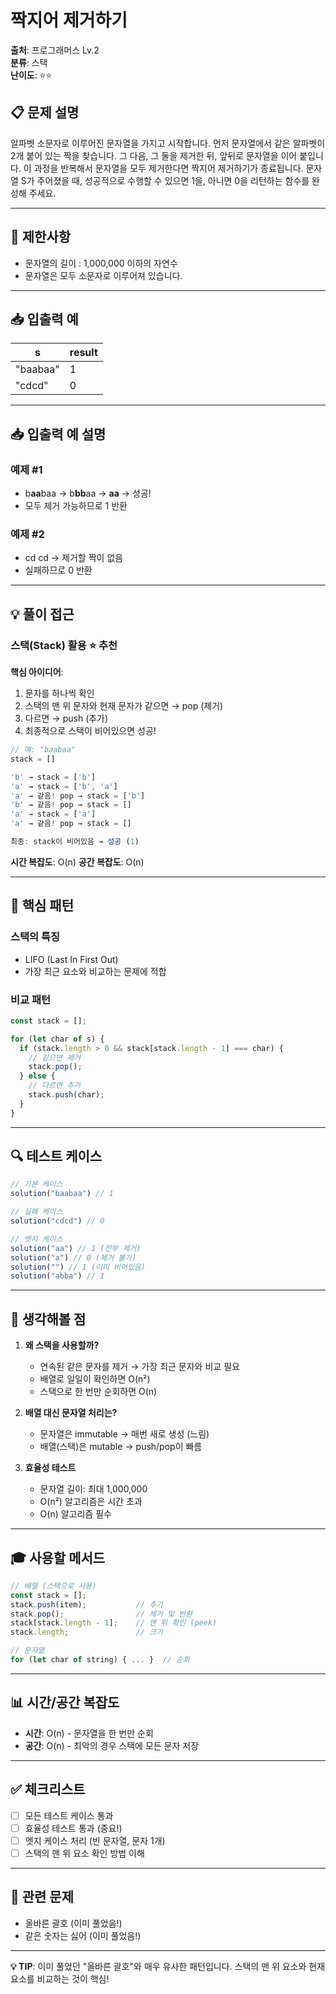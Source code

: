# 짝지어 제거하기

**출처**: 프로그래머스 Lv.2  
**분류**: 스택  
**난이도**: ⭐⭐

## 📋 문제 설명

알파벳 소문자로 이루어진 문자열을 가지고 시작합니다. 먼저 문자열에서 같은 알파벳이 2개 붙어 있는 짝을 찾습니다. 그 다음, 그 둘을 제거한 뒤, 앞뒤로 문자열을 이어 붙입니다. 이 과정을 반복해서 문자열을 모두 제거한다면 짝지어 제거하기가 종료됩니다. 문자열 S가 주어졌을 때, 성공적으로 수행할 수 있으면 1을, 아니면 0을 리턴하는 함수를 완성해 주세요.

---

## 🚫 제한사항

- 문자열의 길이 : 1,000,000 이하의 자연수
- 문자열은 모두 소문자로 이루어져 있습니다.

---

## 📥 입출력 예

| s      | result |
| ------ | ------ |
| "baabaa" | 1      |
| "cdcd"   | 0      |

---

## 📥 입출력 예 설명

### 예제 #1
- b**aa**baa → b**bb**aa → **aa** → 성공!
- 모두 제거 가능하므로 1 반환

### 예제 #2
- cd cd → 제거할 짝이 없음
- 실패하므로 0 반환

---

## 💡 풀이 접근

### 스택(Stack) 활용 ⭐ 추천

**핵심 아이디어**:
1. 문자를 하나씩 확인
2. 스택의 맨 위 문자와 현재 문자가 같으면 → pop (제거)
3. 다르면 → push (추가)
4. 최종적으로 스택이 비어있으면 성공!

```typescript
// 예: "baabaa"
stack = []

'b' → stack = ['b']
'a' → stack = ['b', 'a']
'a' → 같음! pop → stack = ['b']
'b' → 같음! pop → stack = []
'a' → stack = ['a']
'a' → 같음! pop → stack = []

최종: stack이 비어있음 → 성공 (1)
```

**시간 복잡도**: O(n)
**공간 복잡도**: O(n)

---

## 🎯 핵심 패턴

### 스택의 특징
- LIFO (Last In First Out)
- 가장 최근 요소와 비교하는 문제에 적합

### 비교 패턴
```typescript
const stack = [];

for (let char of s) {
  if (stack.length > 0 && stack[stack.length - 1] === char) {
    // 같으면 제거
    stack.pop();
  } else {
    // 다르면 추가
    stack.push(char);
  }
}
```

---

## 🔍 테스트 케이스

```typescript
// 기본 케이스
solution("baabaa") // 1

// 실패 케이스
solution("cdcd") // 0

// 엣지 케이스
solution("aa") // 1 (전부 제거)
solution("a") // 0 (제거 불가)
solution("") // 1 (이미 비어있음)
solution("abba") // 1
```

---

## 💭 생각해볼 점

1. **왜 스택을 사용할까?**
   - 연속된 같은 문자를 제거 → 가장 최근 문자와 비교 필요
   - 배열로 일일이 확인하면 O(n²)
   - 스택으로 한 번만 순회하면 O(n)

2. **배열 대신 문자열 처리는?**
   - 문자열은 immutable → 매번 새로 생성 (느림)
   - 배열(스택)은 mutable → push/pop이 빠름

3. **효율성 테스트**
   - 문자열 길이: 최대 1,000,000
   - O(n²) 알고리즘은 시간 초과
   - O(n) 알고리즘 필수

---

## 🎓 사용할 메서드

```typescript
// 배열 (스택으로 사용)
const stack = [];
stack.push(item);           // 추가
stack.pop();                // 제거 및 반환
stack[stack.length - 1];    // 맨 위 확인 (peek)
stack.length;               // 크기

// 문자열
for (let char of string) { ... }  // 순회
```

---

## 📊 시간/공간 복잡도

- **시간**: O(n) - 문자열을 한 번만 순회
- **공간**: O(n) - 최악의 경우 스택에 모든 문자 저장

---

## ✅ 체크리스트

- [ ] 모든 테스트 케이스 통과
- [ ] 효율성 테스트 통과 (중요!)
- [ ] 엣지 케이스 처리 (빈 문자열, 문자 1개)
- [ ] 스택의 맨 위 요소 확인 방법 이해

---

## 🔗 관련 문제

- 올바른 괄호 (이미 풀었음!)
- 같은 숫자는 싫어 (이미 풀었음!)

---

**💡 TIP**: 이미 풀었던 "올바른 괄호"와 매우 유사한 패턴입니다. 스택의 맨 위 요소와 현재 요소를 비교하는 것이 핵심!


